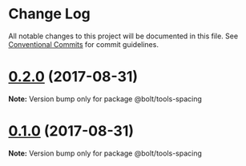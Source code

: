 # Change Log

All notable changes to this project will be documented in this file.
See [Conventional Commits](https://conventionalcommits.org) for commit guidelines.

<a name="0.2.0"></a>
# [0.2.0](https://github.com/bolt-design-system/bolt/compare/@bolt/tools-spacing@0.1.0...@bolt/tools-spacing@0.2.0) (2017-08-31)




**Note:** Version bump only for package @bolt/tools-spacing

<a name="0.1.0"></a>
# [0.1.0](https://github.com/bolt-design-system/bolt/compare/@bolt/tools-spacing@0.1.0...@bolt/tools-spacing@0.1.0) (2017-08-31)




**Note:** Version bump only for package @bolt/tools-spacing
